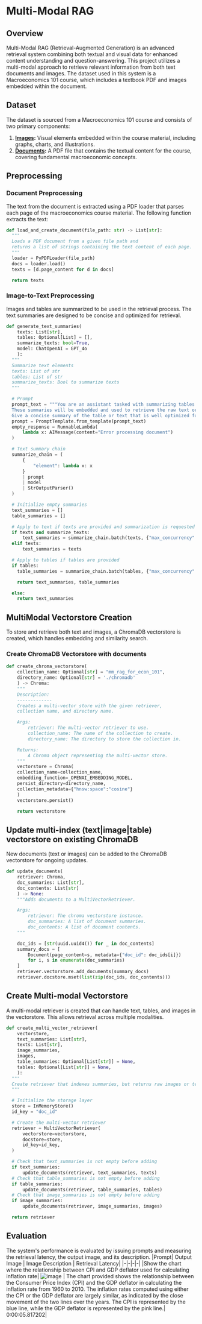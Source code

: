 # Multi-Modal RAG

## Overview
Multi-Modal RAG (Retrieval-Augmented Generation) is an advanced retrieval system combining both textual and visual data for enhanced content understanding and question-answering. This project utilizes a multi-modal approach to retrieve relevant information from both text documents and images. The dataset used in this system is a Macroeconomics 101 course, which includes a textbook PDF and images embedded within the document.

## Dataset
The dataset is sourced from a Macroeconomics 101 course and consists of two primary components:

1. **[Images](https://github.com/dfavenfre/MultiModal-RAG/tree/main/src/dataset/images):** Visual elements embedded within the course material, including graphs, charts, and illustrations.
2. **[Documents](https://github.com/dfavenfre/MultiModal-RAG/blob/main/src/dataset/documents/macroeconomics_101.pdf):** A PDF file that contains the textual content for the course, covering fundamental macroeconomic concepts.

## Preprocessing

### Document Preprocessing
The text from the document is extracted using a PDF loader that parses each page of the macroeconomics course material. The following function extracts the text:

```python
def load_and_create_document(file_path: str) -> List[str]:
  """
  Loads a PDF document from a given file path and
  returns a list of strings containing the text content of each page.
  """
  loader = PyPDFLoader(file_path)
  docs = loader.load()
  texts = [d.page_content for d in docs]

  return texts
```

### Image-to-Text Preprocessing
Images and tables are summarized to be used in the retrieval process. The text summaries are designed to be concise and optimized for retrieval.

```Python
def generate_text_summaries(
    texts: List[str],
    tables: Optional[List] = [],
    summarize_texts: bool=True,
    model: ChatOpenAI = GPT_4o
    ):
  """
  Summarize text elements
  texts: List of str
  tables: List of str
  summarize_texts: Bool to summarize texts
  """

  # Prompt
  prompt_text = """You are an assistant tasked with summarizing tables and text for retrieval. \
  These summaries will be embedded and used to retrieve the raw text or table elements. \
  Give a concise summary of the table or text that is well optimized for retrieval. Table or text: {element} """
  prompt = PromptTemplate.from_template(prompt_text)
  empty_response = RunnableLambda(
      lambda x: AIMessage(content="Error processing document")
  )

  # Text summary chain
  summarize_chain = (
      {
          "element": lambda x: x
      }
      | prompt
      | model
      | StrOutputParser()
  )

  # Initialize empty summaries
  text_summaries = []
  table_summaries = []

  # Apply to text if texts are provided and summarization is requested
  if texts and summarize_texts:
      text_summaries = summarize_chain.batch(texts, {"max_concurrency": 1})
  elif texts:
      text_summaries = texts

  # Apply to tables if tables are provided
  if tables:
    table_summaries = summarize_chain.batch(tables, {"max_concurrency": 1})

    return text_summaries, table_summaries

  else:
    return text_summaries
```

## MultiModal Vectorstore Creation
To store and retrieve both text and images, a ChromaDB vectorstore is created, which handles embedding and similarity search.
### Create ChromaDB Vectorstore with documents
```Python
def create_chroma_vectorstore(
    collection_name: Optional[str] = "mm_rag_for_econ_101",
    directory_name: Optional[str] = './chromadb'
    ) -> Chroma:
    """
    Description:
    -------------
    Creates a multi-vector store with the given retriever,
    collection name, and directory name.

    Args:
        retriever: The multi-vector retriever to use.
        collection_name: The name of the collection to create.
        directory_name: The directory to store the collection in.

    Returns:
        A Chroma object representing the multi-vector store.
    """
    vectorstore = Chroma(
    collection_name=collection_name,
    embedding_function=_OPENAI_EMBEDDING_MODEL,
    persist_directory=directory_name,
    collection_metadata={"hnsw:space":"cosine"}
    )
    vectorstore.persist()

    return vectorstore
```
## Update multi-index (text|image|table) vectorstore on existing ChromaDB 
New documents (text or images) can be added to the ChromaDB vectorstore for ongoing updates.

```Python
def update_documents(
    retriever: Chroma,
    doc_summaries: List[str],
    doc_contents: List[str]
    ) -> None:
    """Adds documents to a MultiVectorRetriever.

    Args:
        retriever: The chroma vectorstore instance.
        doc_summaries: A list of document summaries.
        doc_contents: A list of document contents.
    """

    doc_ids = [str(uuid.uuid4()) for _ in doc_contents]
    summary_docs = [
        Document(page_content=s, metadata={"doc_id": doc_ids[i]})
        for i, s in enumerate(doc_summaries)
    ]
    retriever.vectorstore.add_documents(summary_docs)
    retriever.docstore.mset(list(zip(doc_ids, doc_contents)))
```
## Create Multi-modal Vectorstore
A multi-modal retriever is created that can handle text, tables, and images in the vectorstore. This allows retrieval across multiple modalities.
```Python
def create_multi_vector_retriever(
    vectorstore,
    text_summaries: List[str],
    texts: List[str],
    image_summaries,
    images,
    table_summaries: Optional[List[str]] = None,
    tables: Optional[List[str]] = None,
    ):
  """
  Create retriever that indexes summaries, but returns raw images or texts
  """

  # Initialize the storage layer
  store = InMemoryStore()
  id_key = "doc_id"

  # Create the multi-vector retriever
  retriever = MultiVectorRetriever(
      vectorstore=vectorstore,
      docstore=store,
      id_key=id_key,
  )

  # Check that text_summaries is not empty before adding
  if text_summaries:
      update_documents(retriever, text_summaries, texts)
  # Check that table_summaries is not empty before adding
  if table_summaries:
      update_documents(retriever, table_summaries, tables)
  # Check that image_summaries is not empty before adding
  if image_summaries:
      update_documents(retriever, image_summaries, images)

  return retriever 
```


## Evaluation
The system's performance is evaluated by issuing prompts and measuring the retrieval latency, the output image, and its description.
|Prompt| Output Image | Image Description | Retrieval Latency|
|-|-|-|-|
|Show the chart where the relationship between CPI and GDP deflator used for calculating inflation rate| ![image](https://github.com/user-attachments/assets/0b119956-ed06-466e-89fc-1aef8dd9a1e6) | The chart provided shows the relationship between the Consumer Price Index (CPI) and the GDP deflator in calculating the inflation rate from 1960 to 2010. The inflation rates computed using either the CPI or the GDP deflator are largely similar, as indicated by the close movement of the two lines over the years. The CPI is represented by the blue line, while the GDP deflator is represented by the pink line.|  0:00:05.817202|


